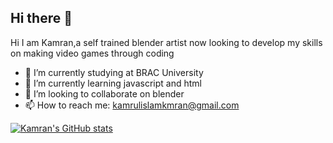 ## Hi there 👋

Hi I am Kamran,a self trained blender artist now looking to develop my skills on making video games through coding

- 🔭 I’m currently studying at BRAC University
- 🌱 I’m currently learning javascript and html
- 👯 I’m looking to collaborate on blender
- 📫 How to reach me: kamrulislamkmran@gmail.com

[![Kamran's GitHub stats](https://github-readme-stats.vercel.app/api?username=BlenderKamStudios)](https://github.com/BlenderKamStudios/github-readme-stats)

<!--
**BlenderKamStudios/BlenderKamStudios** is a ✨ _special_ ✨ repository because its `README.md` (this file) appears on your GitHub profile.

Here are some ideas to get you started:

- 🔭 I’m currently working on ...
- 🌱 I’m currently learning ...
- 👯 I’m looking to collaborate on ...
- 🤔 I’m looking for help with ...
- 💬 Ask me about ...
- 📫 How to reach me: ...
- 😄 Pronouns: ...
- ⚡ Fun fact: ...
-->
